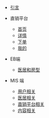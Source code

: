 - [引言](README.md)

- 直销平台

  - [首页](m/home.md)
  - [详情](m/hotel.md)
  - [下单](m/order.md)
  - [我的](m/my.md)
  
  
  
- EB端

  - [医居和房型](eb/roomtype.md)
  
  
  
- MIS 端

  - [用户相关](mis/user.md)
  - [医居相关](mis/medhouse.md)
  - [直销平台相关](mis/platform.md)
  - [内容相关](mis/content.md)
